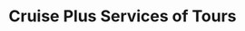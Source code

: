 ---
title: "Cruise Plus Services of Tours"
url: /san-juan/cruise-plus-services-of-tours/
shop: Reisebüro
---